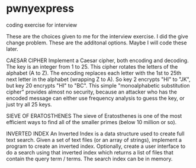 pwnyexpress
===========

coding exercise for interview

These are the choices given to me for the interview exercise.  I did the give change problem.  These are the additonal options. Maybe I will code these later.

CAESAR CIPHER 
Implement a Caesar cipher, both encoding and decoding. The key is an integer from 1 to 25. This cipher rotates the letters of the alphabet (A to Z). The encoding replaces each letter with the 1st to 25th next letter in the alphabet (wrapping Z to A). So key 2 encrypts "HI" to "JK", but key 20 encrypts "HI" to "BC". This simple "monoalphabetic substitution cipher" provides almost no security, because an attacker who has the encoded message can either use frequency analysis to guess the key, or just try all 25 keys.
 
SIEVE OF ERATOSTHENES 
The sieve of Eratosthenes is one of the most efficient ways to find all of the smaller primes (below 10 million or so).

INVERTED INDEX
An Inverted Index is a data structure used to create full text search. Given a set of text files (or an array of strings), implement a program to create an inverted index. Optionally, create a user interface to do a search using that inverted index which returns a list of files that contain the query term / terms. The search index can be in memory.
